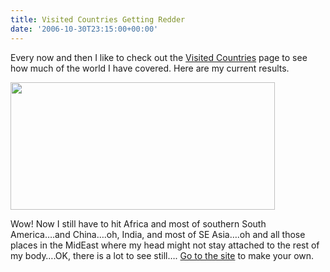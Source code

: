```yaml
---
title: Visited Countries Getting Redder
date: '2006-10-30T23:15:00+00:00'
---
```

Every now and then I like to check out the <a href="//douweosinga.com/projects/visitedcountries">Visited Countries</a> page to see how much of the world I have covered. Here are my current results.

<img style="width: 423px;height: 204px" src="//www.world66.com/community/mymaps/worldmap?visited=CAUSBSBZUVCRGPGDHNMQMXANPRVIVEATBEHRFIFRDEHUNLNOPTRUSKUKAEJPMYNPSGTHAUNZ" alt="" width="423" height="204" />

Wow! Now I still have to hit Africa and most of southern South America&#8230;.and China&#8230;.oh, India, and most of SE Asia&#8230;.oh and all those places in the MidEast where my head might not stay attached to the rest of my body&#8230;.OK, there is a lot to see still&#8230;. <a href="//douweosinga.com/projects/visitedcountries">Go to the site</a> to make your own.
